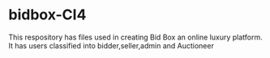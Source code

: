# bidbox-CI4
This respository has files used in creating Bid Box an online luxury platform.
It has users classified into bidder,seller,admin and Auctioneer 
